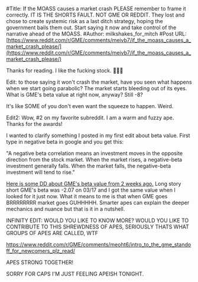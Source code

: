#Title: If the MOASS causes a market crash PLEASE remember to frame it correctly. IT IS THE SHORTS FAULT. NOT GME OR REDDIT. They lost and chose to create systemic risk as a last ditch strategy, hoping the government bails them out. Start saying it now and take control of the narrative ahead of the MOASS.
#Author: milkshakes_for_mitch
#Post URL: [https://www.reddit.com/r/GME/comments/meivb7/if_the_moass_causes_a_market_crash_please/](https://www.reddit.com/r/GME/comments/meivb7/if_the_moass_causes_a_market_crash_please/)


Thanks for reading. I like the fucking stock. 🚀🚀🚀

Edit: to those saying it won't crash the market, have you seen what happens when we start going parabolic? The market starts bleeding out of its eyes. What is GME's beta value at right now, anyway? Still -8? 


It's like SOME of you don't even want the squeeze to happen. Weird.

Edit2:
Wow, #2 on my favorite subreddit. I am a warm and fuzzy ape. Thanks for the awards!

I wanted to clarify something I posted in my first edit about beta value. First type in negative beta in google and you get this:

"A negative beta correlation means an investment moves in the opposite direction from the stock market. When the market rises, a negative-beta investment generally falls. When the market falls, the negative-beta investment will tend to rise."

[Here is some DD about GME's beta value from 2 weeks ago.](https://www.reddit.com/r/Wallstreetbetsnew/comments/m6g8u4/extremely_abnormal_negative_beta_of_gme_evidence/) Long story short GME's beta was -2.07 on 03/17 and I got the same value when I looked for it just now. What it means to me is that when GME goes BRRRRRRRR market goes GUHHHHH. Smarter apes can explain the deeper mechanics and nuance but that is it in a nutshell.

INFINITY EDIT:
WOULD YOU LIKE TO KNOW MORE? WOULD YOU LIKE TO CONTRIBUTE TO THIS SHREWDNESS OF APES, SERIOUSLY THATS WHAT GROUPS OF APES ARE CALLED, WTF

https://www.reddit.com/r/GME/comments/meoht6/intro_to_the_gme_standoff_for_newcomers_plz_read/ 

APES STRONG TOGETHER!

SORRY FOR CAPS I'M JUST FEELING APEISH TONIGHT.